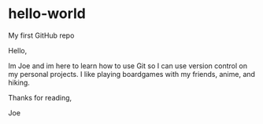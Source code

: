 # hello-world
My first GitHub repo

Hello,

Im Joe and im here to learn how to use Git so I can use version control on my personal projects.
I like playing boardgames with my friends, anime, and hiking.

Thanks for reading,

Joe

